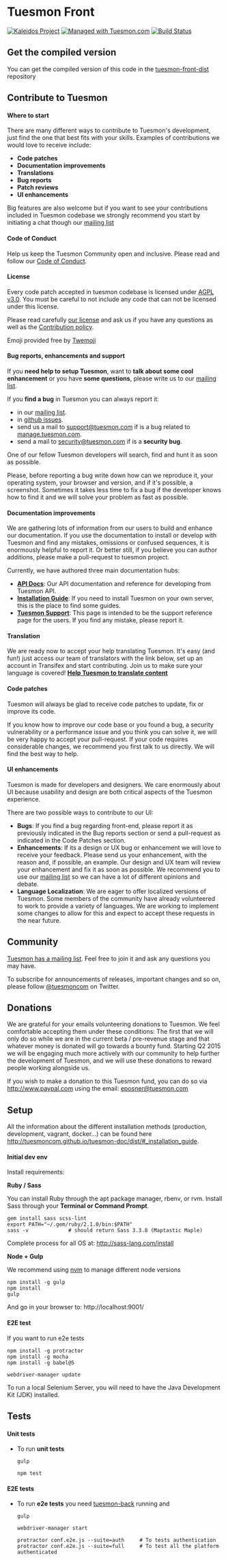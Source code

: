 # Tuesmon Front #

[![Kaleidos Project](http://kaleidos.net/static/img/badge.png)](https://github.com/kaleidos "Kaleidos Project")
[![Managed with Tuesmon.com](https://img.shields.io/badge/managed%20with-TUESMON.io-709f14.svg)](https://manage.tuesmon.com/project/tuesmon/ "Managed with Tuesmon.com")
[![Build Status](https://img.shields.io/travis/tuesmoncom/tuesmon-front.svg)](https://travis-ci.org/tuesmoncom/tuesmon-front "Build Status")

## Get the compiled version ##

You can get the compiled version of this code in the
[tuesmon-front-dist](http://github.com/tuesmoncom/tuesmon-front-dist) repository


## Contribute to Tuesmon ##

#### Where to start ####

There are many different ways to contribute to Tuesmon's development, just find the one that best fits with your skills. Examples of contributions we would love to receive include:

- **Code patches**
- **Documentation improvements**
- **Translations**
- **Bug reports**
- **Patch reviews**
- **UI enhancements**

Big features are also welcome but if you want to see your contributions included in Tuesmon codebase we strongly recommend you start by initiating a chat though our [mailing list](http://groups.google.co.uk/d/forum/tuesmoncom)


#### Code of Conduct ####

Help us keep the Tuesmon Community open and inclusive. Please read and follow our [Code of Conduct](https://github.com/tuesmoncom/code-of-conduct/blob/master/CODE_OF_CONDUCT.md).


#### License ####

Every code patch accepted in tuesmon codebase is licensed under [AGPL v3.0](http://www.gnu.org/licenses/agpl-3.0.html). You must be careful to not include any code that can not be licensed under this license.

Please read carefully [our license](https://github.com/tuesmoncom/tuesmon-front/blob/master/LICENSE) and ask us if you have any questions as well as the [Contribution policy](https://github.com/tuesmoncom/tuesmon-front/blob/master/CONTRIBUTING.md).

Emoji provided free by [Twemoji](https://github.com/twitter/twemoji)

#### Bug reports, enhancements and support ####

If you **need help to setup Tuesmon**, want to **talk about some cool enhancement** or you have **some questions**, please write us to our [mailing list](http://groups.google.com/d/forum/tuesmoncom).

If you **find a bug** in Tuesmon you can always report it:

- in our [mailing list](http://groups.google.com/d/forum/tuesmoncom).
- in [github issues](https://github.com/tuesmoncom/tuesmon-front/issues).
- send us a mail to support@tuesmon.com if is a bug related to [manage.tuesmon.com](https://manage.tuesmon.com).
- send a mail to security@tuesmon.com if is a **security bug**.

One of our fellow Tuesmon developers will search, find and hunt it as soon as possible.

Please, before reporting a bug write down how can we reproduce it, your operating system, your browser and version, and if it's possible, a screenshot. Sometimes it takes less time to fix a bug if the developer knows how to find it and we will solve your problem as fast as possible.


#### Documentation improvements ####

We are gathering lots of information from our users to build and enhance our documentation. If you use the documentation to install or develop with Tuesmon and find any mistakes, omissions or confused sequences, it is enormously helpful to report it. Or better still, if you believe you can author additions, please make a pull-request to tuesmon project.

Currently, we have authored three main documentation hubs:

- **[API Docs](https://github.com/tuesmoncom/tuesmon-doc)**: Our API documentation and reference for developing from Tuesmon API.
- **[Installation Guide](https://github.com/tuesmoncom/tuesmon-doc)**: If you need to install Tuesmon on your own server, this is the place to find some guides.
- **[Tuesmon Support](https://github.com/tuesmoncom/tuesmon-doc)**: This page is intended to be the support reference page for the users. If you find any mistake, please report it.


#### Translation ####

We are ready now to accept your help translating Tuesmon. It's easy (and fun!) just access our team of translators with the link below, set up an account in Transifex and start contributing. Join us to make sure your language is covered! **[Help Tuesmon to translate content](https://www.transifex.com/signup/ "Help Tuesmon to translate content")**


#### Code patches ####

Tuesmon will always be glad to receive code patches to update, fix or improve its code.

If you know how to improve our code base or you found a bug, a security vulnerability or a performance issue and you think you can solve it, we will be very happy to accept your pull-request. If your code requires considerable changes, we recommend you first  talk to us directly. We will find the best way to help.


#### UI enhancements ####

Tuesmon is made for developers and designers. We care enormously about UI because usability and design are both critical aspects of the Tuesmon experience.

There are two possible ways to contribute to our UI:
- **Bugs**: If you find a bug regarding front-end, please report it as previously indicated in the Bug reports section or send a pull-request as indicated in the Code Patches section.
- **Enhancements**: If its a design or UX bug or enhancement we will love to receive your feedback. Please send us your enhancement, with the reason and, if possible, an example. Our design and UX team will review your enhancement and fix it as soon as possible. We recommend you to use our [mailing list](http://groups.google.co.uk/d/forum/tuesmoncom) so we can have a lot of different opinions and debate.
- **Language Localization**: We are eager to offer localized versions of Tuesmon. Some members of the community have already volunteered to work to provide a variety of languages. We are working to implement some changes to allow for this and expect to accept these requests in the near future.



## Community ##

[Tuesmon has a mailing list](http://groups.google.com/d/forum/tuesmoncom). Feel free to join it and ask any questions you may have.

To subscribe for announcements of releases, important changes and so on, please follow [@tuesmoncom](https://twitter.com/tuesmoncom) on Twitter.


## Donations ##

We are grateful for your emails volunteering donations to Tuesmon. We feel comfortable accepting them under these conditions: The first that we will only do so while we are in the current beta / pre-revenue stage and that whatever money is donated will go towards a bounty fund. Starting Q2 2015 we will be engaging much more actively with our community to help further the development of Tuesmon, and we will use these donations to reward people working alongside us.

If you wish to make a donation to this Tuesmon fund, you can do so via http://www.paypal.com using the email: eposner@tuesmon.com


## Setup ##

All the information about the different installation methods (production, development, vagrant, docker...) can be found here http://tuesmoncom.github.io/tuesmon-doc/dist/#_installation_guide.

#### Initial dev env ####

Install requirements:

**Ruby / Sass**

You can install Ruby through the apt package manager, rbenv, or rvm.
Install Sass through your **Terminal or Command Prompt**.

```
gem install sass scss-lint
export PATH="~/.gem/ruby/2.1.0/bin:$PATH"
sass -v             # should return Sass 3.3.8 (Maptastic Maple)
```

Complete process for all OS at: http://sass-lang.com/install

**Node + Gulp**

We recommend using [nvm](https://github.com/creationix/nvm) to manage different node versions
```
npm install -g gulp
npm install
gulp
```

And go in your browser to: http://localhost:9001/

#### E2E test ####

If you want to run e2e tests

```
npm install -g protractor
npm install -g mocha
npm install -g babel@5

webdriver-manager update
```

To run a local Selenium Server, you will need to have the Java Development Kit (JDK) installed.

## Tests ##

#### Unit tests ####

- To run **unit tests**

  ```
  gulp
  ```
  ```
  npm test
  ```

#### E2E tests ####

- To run **e2e tests** you need [tuesmon-back](https://github.com/tuesmoncom/tuesmon-back) running and

  ```
  gulp
  ```
  ```
  webdriver-manager start
  ```
  ```
  protractor conf.e2e.js --suite=auth     # To tests authentication
  protractor conf.e2e.js --suite=full     # To test all the platform authenticated
  ```
